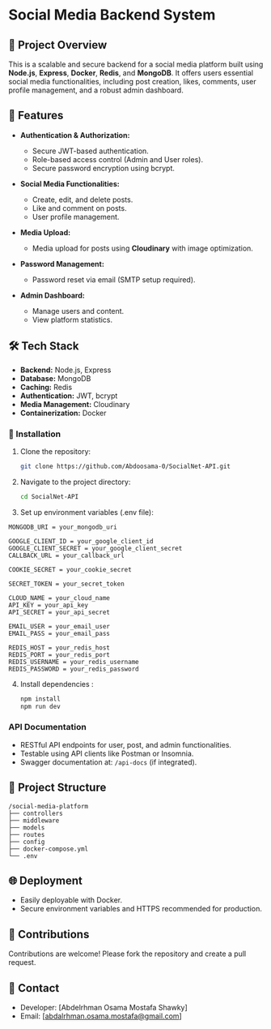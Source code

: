 # Social Media Backend System

## 📌 Project Overview

This is a scalable and secure backend for a social media platform built using **Node.js**, **Express**, **Docker**, **Redis**, and **MongoDB**. It offers users essential social media functionalities, including post creation, likes, comments, user profile management, and a robust admin dashboard.

## 🚀 Features

* **Authentication & Authorization:**

  * Secure JWT-based authentication.
  * Role-based access control (Admin and User roles).
  * Secure password encryption using bcrypt.
* **Social Media Functionalities:**

  * Create, edit, and delete posts.
  * Like and comment on posts.
  * User profile management.
* **Media Upload:**

  * Media upload for posts using **Cloudinary** with image optimization.
* **Password Management:**

  * Password reset via email (SMTP setup required).
* **Admin Dashboard:**

  * Manage users and content.
  * View platform statistics.

## 🛠️ Tech Stack

* **Backend:** Node.js, Express
* **Database:** MongoDB
* **Caching:** Redis
* **Authentication:** JWT, bcrypt
* **Media Management:** Cloudinary
* **Containerization:** Docker


### 🚀 Installation

1. Clone the repository:

   ```bash
   git clone https://github.com/Abdoosama-0/SocialNet-API.git
   ```

2. Navigate to the project directory:

   ```bash
   cd SocialNet-API
   ```
3. Set up environment variables (.env file):
  ```
MONGODB_URI = your_mongodb_uri

GOOGLE_CLIENT_ID = your_google_client_id
GOOGLE_CLIENT_SECRET = your_google_client_secret
CALLBACK_URL = your_callback_url

COOKIE_SECRET = your_cookie_secret

SECRET_TOKEN = your_secret_token

CLOUD_NAME = your_cloud_name
API_KEY = your_api_key
API_SECRET = your_api_secret

EMAIL_USER = your_email_user
EMAIL_PASS = your_email_pass

REDIS_HOST = your_redis_host
REDIS_PORT = your_redis_port
REDIS_USERNAME = your_redis_username
REDIS_PASSWORD = your_redis_password

   ```
4. Install dependencies :

   ```bash
   npm install
   npm run dev
   ```


### API Documentation

* RESTful API endpoints for user, post, and admin functionalities.
* Testable using API clients like Postman or Insomnia.
* Swagger documentation at: `/api-docs` (if integrated).

## 📂 Project Structure

```
/social-media-platform
├── controllers
├── middleware
├── models
├── routes
├── config
├── docker-compose.yml
└── .env
```

## 🌐 Deployment

* Easily deployable with Docker.
* Secure environment variables and HTTPS recommended for production.



## 🙌 Contributions

Contributions are welcome! Please fork the repository and create a pull request.

## 📧 Contact

* Developer: \[Abdelrhman Osama Mostafa Shawky]
* Email: \[abdalrhman.osama.mostafa@gmail.com]
